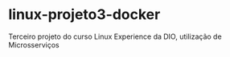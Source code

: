 # linux-projeto3-docker
Terceiro projeto do curso Linux Experience da DIO, utilização de Microsserviços
